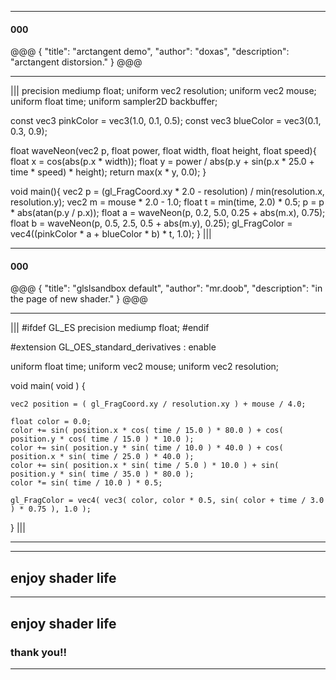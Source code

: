 
---

#### 000

@@@
{
    "title": "arctangent demo",
    "author": "doxas",
    "description": "arctangent distorsion."
}
@@@

---

|||
precision mediump float;
uniform vec2  resolution;
uniform vec2  mouse;
uniform float time;
uniform sampler2D backbuffer;

const vec3 pinkColor = vec3(1.0, 0.1, 0.5);
const vec3 blueColor = vec3(0.1, 0.3, 0.9);

float waveNeon(vec2 p, float power, float width, float height, float speed){
    float x = cos(abs(p.x * width));
    float y = power / abs(p.y + sin(p.x * 25.0 + time * speed) * height);
    return max(x * y, 0.0);
}

void main(){
    vec2 p = (gl_FragCoord.xy * 2.0 - resolution) / min(resolution.x, resolution.y);
    vec2 m = mouse * 2.0 - 1.0;
    float t = min(time, 2.0) * 0.5;
    p = p * abs(atan(p.y / p.x));
    float a = waveNeon(p, 0.2, 5.0, 0.25 + abs(m.x), 0.75);
    float b = waveNeon(p, 0.5, 2.5, 0.5  + abs(m.y), 0.25);
    gl_FragColor = vec4((pinkColor * a + blueColor * b) * t, 1.0);
}
|||

---

#### 000

@@@
{
    "title": "glslsandbox default",
    "author": "mr.doob",
    "description": "in the page of new shader."
}
@@@

---

|||
#ifdef GL_ES
precision mediump float;
#endif

#extension GL_OES_standard_derivatives : enable

uniform float time;
uniform vec2 mouse;
uniform vec2 resolution;

void main( void ) {

	vec2 position = ( gl_FragCoord.xy / resolution.xy ) + mouse / 4.0;

	float color = 0.0;
	color += sin( position.x * cos( time / 15.0 ) * 80.0 ) + cos( position.y * cos( time / 15.0 ) * 10.0 );
	color += sin( position.y * sin( time / 10.0 ) * 40.0 ) + cos( position.x * sin( time / 25.0 ) * 40.0 );
	color += sin( position.x * sin( time / 5.0 ) * 10.0 ) + sin( position.y * sin( time / 35.0 ) * 80.0 );
	color *= sin( time / 10.0 ) * 0.5;

	gl_FragColor = vec4( vec3( color, color * 0.5, sin( color + time / 3.0 ) * 0.75 ), 1.0 );

}
|||

---

---

## enjoy shader life

---

## enjoy shader life

### thank you!!

---


